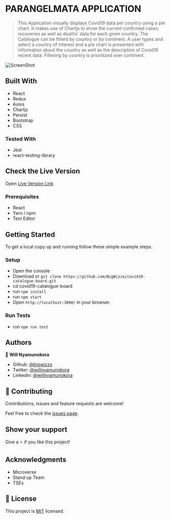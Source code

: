 # PARANGELMATA APPLICATION

> This Application visually displays Covid19 data per country using a pie chart.
> It makes use of Chartjs to show the current confirmed cases, recoveries as well as deaths' data for each given country.
> The Catalogue can be filterd by country or by continent.
> A user types and select a country of interest and a pie chart is presented with information about the country as well as the description of Covid19 recent data.
> Filtering by country is prioritized over continent.

![ScreenShot](./screenshot.jpg)

## Built With

- React
- Redux
- Axios
- Chartjs
- Persist
- Bootstrap
- CSS

### Tested With

- Jest
- react-testing-library

## Check the Live Version

Open [Live Version Link](https://covid19-catalogue-board.herokuapp.com/)

### Prerequisites

- React
- Yarn / npm
- Text Editor

## Getting Started

To get a local copy up and running follow these simple example steps.

### Setup

- Open the console
- Download or `git clone https://github.com/BigWizzo/covid19-catalogue-board.git`
- cd covid19-catalogue-board
- run `npm install`
- run `npm start`
- Open `http://localhost:3000/` in your browser.

### Run Tests

- run `npm run test`

## Authors

👤 **Will Nyamunokora**

- Github: [@bigwizzo](https://github.com/bigwizzo)
- Twitter: [@willnyamunokora](https://twitter.com/willnyamunokora)
- Linkedin: [@willnyamunokora](https://linkedin.com/in/willnyamunokora)

## 🤝 Contributing

Contributions, issues and feature requests are welcome!

Feel free to check the [issues page](https://github.com/BigWizzo/PARANGELMATA-APPLICATION/issues).

## Show your support

Give a ⭐️ if you like this project!

## Acknowledgments

- Microverse
- Stand up Team
- TSEs

## 📝 License

This project is [MIT](https://opensource.org/licenses/MIT) licensed.
